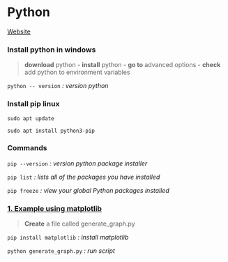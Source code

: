 # Python
[Website](https://www.python.org/)

### Install python in windows

>**download** python -  **install** python - **go to** advanced options - **check** add python to environment variables

`python -- version` *: version python*

 ### Install pip  linux

`sudo apt update`

`sudo apt install python3-pip`
 
### Commands

`pip --version` *: version python package installer*

`pip list`  *: lists all of the packages you have installed*

`pip freeze` *: view your global Python packages installed*


### [1. Example using matplotlib](Python/1.matplot) 
>**Create** a file called generate_graph.py

`pip install matplotlib` *: install matplotlib*

`python generate_graph.py` *: run script*


